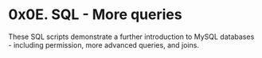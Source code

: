 # 0x0E. SQL - More queries

These SQL scripts demonstrate a further introduction to MySQL databases - including permission, more advanced queries, and joins.
